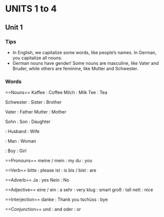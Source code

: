 # UNITS 1 to 4

## Unit 1

### Tips

- In English, we capitalize some words, like people’s names. In German, you capitalize all nouns.
- German nouns have gender! Some nouns are masculine, like Vater and Bruder, while others are feminine, like Mutter and Schwester.

### Words

==Nouns==
Kaffee : Coffee
Milch : Milk
Tee : Tea

Schwester : Sister
: Brother

Vater : Father
Mutter : Mother

Sohn : Son
: Daughter

: Husband
: Wife

: Man
: Woman

: Boy
: Girl

==Pronouns==
meine / mein : my
du : you

==Verb==
bitte : please
ist : is
bis / bist : are

==Adverb==
Ja : yes
Nein : No

==Adjective==
eine / ein : a
sehr : very
klug : smart
groß : tall
nett : nice

==Interjection==
danke : Thank you
tschüss : bye

==Conjunction==
und : and
oder : or
